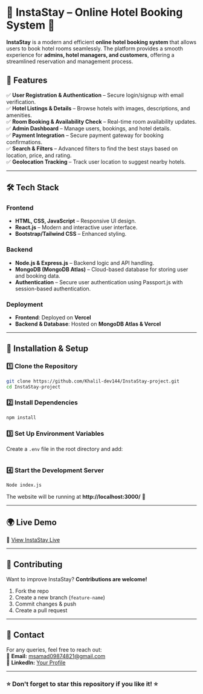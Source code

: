 # 📢 InstaStay – Online Hotel Booking System 🏨

**InstaStay** is a modern and efficient **online hotel booking system** that allows users to book hotel rooms seamlessly. The platform provides a smooth experience for **admins, hotel managers, and customers**, offering a streamlined reservation and management process.

## 🚀 Features
✅ **User Registration & Authentication** – Secure login/signup with email verification.  
✅ **Hotel Listings & Details** – Browse hotels with images, descriptions, and amenities.  
✅ **Room Booking & Availability Check** – Real-time room availability updates.  
✅ **Admin Dashboard** – Manage users, bookings, and hotel details.  
✅ **Payment Integration** – Secure payment gateway for booking confirmations.  
✅ **Search & Filters** – Advanced filters to find the best stays based on location, price, and rating.  
✅ **Geolocation Tracking** – Track user location to suggest nearby hotels.  

---

## 🛠️ Tech Stack
### **Frontend**
- **HTML, CSS, JavaScript** – Responsive UI design.
- **React.js** – Modern and interactive user interface.
- **Bootstrap/Tailwind CSS** – Enhanced styling.

### **Backend**
- **Node.js & Express.js** – Backend logic and API handling.
- **MongoDB (MongoDB Atlas)** – Cloud-based database for storing user and booking data.
- **Authentication** – Secure user authentication using Passport.js with session-based authentication.


### **Deployment**
- **Frontend**: Deployed on **Vercel**  
- **Backend & Database**: Hosted on **MongoDB Atlas & Vercel**

---

## 📂 Installation & Setup

### **1️⃣ Clone the Repository**
```bash
git clone https://github.com/Khalil-dev144/InstaStay-project.git
cd InstaStay-project
```

### **2️⃣ Install Dependencies**
```bash
npm install
```

### **3️⃣ Set Up Environment Variables**
Create a `.env` file in the root directory and add:
```env
```

### **4️⃣ Start the Development Server**
```bash
Node index.js
```
The website will be running at **http://localhost:3000/** 🎉

---

## 🌍 Live Demo
🔗 [View InstaStay Live](https://insta-stay-project.vercel.app/listings)  

---

## 🤝 Contributing
Want to improve InstaStay? **Contributions are welcome!**  
1. Fork the repo  
2. Create a new branch (`feature-name`)  
3. Commit changes & push  
4. Create a pull request  

---

## 📧 Contact
For any queries, feel free to reach out:  
📩 **Email:** msamad09874821@gmail.com  
🔗 **LinkedIn:** [Your Profile](https://www.linkedin.com/in/muhammad-khalil-133123314/)  

---

### ⭐ Don't forget to **star** this repository if you like it! ⭐
